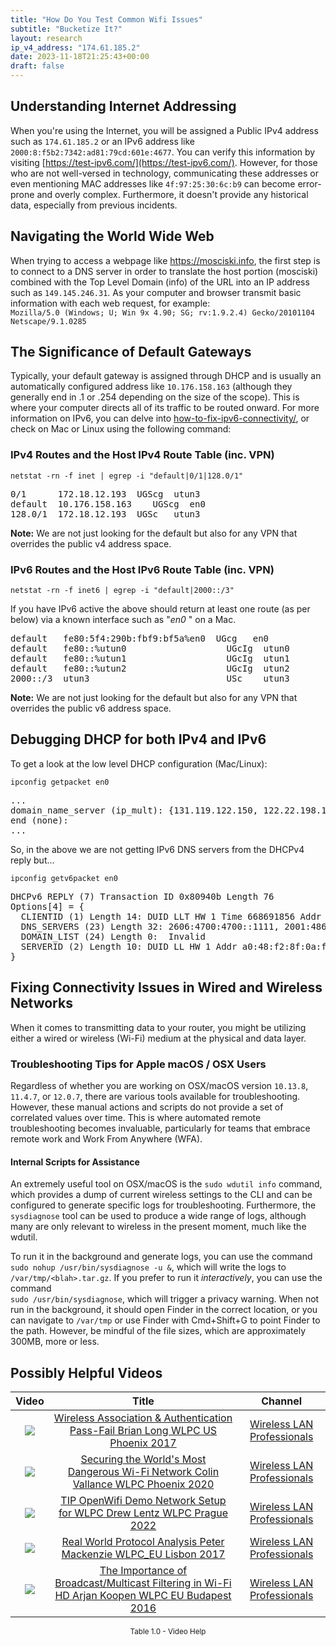 ```yaml
---
title: "How Do You Test Common Wifi Issues"
subtitle: "Bucketize It?"
layout: research
ip_v4_address: "174.61.185.2"
date: 2023-11-18T21:25:43+00:00
draft: false
---
```


## Understanding Internet Addressing

When you're using the Internet, you will be assigned a Public IPv4 address such as `174.61.185.2` or an IPv6 address like `2000:8:f5b2:7342:ad81:79cd:601e:4677`. You can verify this information by visiting [https://test-ipv6.com/](https://test-ipv6.com/). However, for those who are not well-versed in technology, communicating these addresses or even mentioning MAC addresses like `4f:97:25:30:6c:b9` can become error-prone and overly complex. Furthermore, it doesn't provide any historical data, especially from previous incidents.
## Navigating the World Wide Web

When trying to access a webpage like https://mosciski.info, the first step is to connect to a DNS server in order to translate the host portion (mosciski) combined with the Top Level Domain (info) of the URL into an IP address such as `149.145.246.31`. As your computer and browser transmit basic information with each web request, for example: <br>`Mozilla/5.0 (Windows; U; Win 9x 4.90; SG; rv:1.9.2.4) Gecko/20101104 Netscape/9.1.0285`
## The Significance of Default Gateways

Typically, your default gateway is assigned through DHCP and is usually an automatically configured address like `10.176.158.163` (although they generally end in .1 or .254 depending on the size of the scope). This is where your computer directs all of its traffic to be routed onward. For more information on IPv6, you can delve into [how-to-fix-ipv6-connectivity/](/blog/how-to-fix-ipv6-connectivity/), or check on Mac or Linux using the following command:
### IPv4 Routes and the Host IPv4 Route Table (inc. VPN)
```netstat -rn -f inet | egrep -i "default|0/1|128.0/1"```

<pre>
0/1      172.18.12.193  UGScg  utun3
default  10.176.158.163    UGScg  en0
128.0/1  172.18.12.193  UGSc   utun3</pre>

**Note:** We are not just looking for the default but also for any VPN that overrides the public v4 address space.

### IPv6 Routes and the Host IPv6 Route Table (inc. VPN)
```netstat -rn -f inet6 | egrep -i "default|2000::/3"```

If you have IPv6 active the above should return at least one route (as per below) via a known interface such as "_en0_ " on a Mac. 

<pre>
default   fe80:5f4:290b:fbf9:bf5a%en0  UGcg   en0
default   fe80::%utun0                   UGcIg  utun0
default   fe80::%utun1                   UGcIg  utun1
default   fe80::%utun2                   UGcIg  utun2
2000::/3  utun3                          USc    utun3</pre>

**Note:** We are not just looking for the default but also for any VPN that overrides the public v6 address space.
<br>

## Debugging DHCP for both IPv4 and IPv6

To get a look at the low level DHCP configuration (Mac/Linux): 

```ipconfig getpacket en0```

<pre>
...
domain_name_server (ip_mult): {131.119.122.150, 122.22.198.15}
end (none):
...</pre>

So, in the above we are not getting IPv6 DNS servers from the DHCPv4 reply but...

```ipconfig getv6packet en0```

<pre>
DHCPv6 REPLY (7) Transaction ID 0x80940b Length 76
Options[4] = {
  CLIENTID (1) Length 14: DUID LLT HW 1 Time 668691856 Addr 4f:97:25:30:6c:b9
  DNS_SERVERS (23) Length 32: 2606:4700:4700::1111, 2001:4860:4860::8844
  DOMAIN_LIST (24) Length 0:  Invalid
  SERVERID (2) Length 10: DUID LL HW 1 Addr a0:48:f2:8f:0a:fa
}</pre>




## Fixing Connectivity Issues in Wired and Wireless Networks

When it comes to transmitting data to your router, you might be utilizing either a wired or wireless (Wi-Fi) medium at the physical and data layer.
### Troubleshooting Tips for Apple macOS / OSX Users
Regardless of whether you are working on OSX/macOS version ```10.13.8```, ```11.4.7```, or ```12.0.7```, there are various tools available for troubleshooting. However, these manual actions and scripts do not provide a set of correlated values over time. This is where automated remote troubleshooting becomes invaluable, particularly for teams that embrace remote work and Work From Anywhere (WFA).
#### Internal Scripts for Assistance
An extremely useful tool on OSX/macOS is the ```sudo wdutil info``` command, which provides a dump of current wireless settings to the CLI and can be configured to generate specific logs for troubleshooting. Furthermore, the ```sysdiagnose``` tool can be used to produce a wide range of logs, although many are only relevant to wireless in the present moment, much like the wdutil.

To run it in the background and generate logs, you can use the command ```sudo nohup /usr/bin/sysdiagnose -u &```, which will write the logs to ```/var/tmp/<blah>.tar.gz```. If you prefer to run it *interactively*, you can use the command<br>```sudo /usr/bin/sysdiagnose```, which will trigger a privacy warning. When not run in the background, it should open Finder in the correct location, or you can navigate to ```/var/tmp``` or use Finder with Cmd+Shift+G to point Finder to the path. However, be mindful of the file sizes, which are approximately 300MB, more or less.
## Possibly Helpful Videos

<link href="/plugins/lity/css/lity.min.css" rel="stylesheet">
<script src="/plugins/lity/js/lity.min.js"></script>
<div class="table1-start"></div>

|Video | Title | Channel |
| :---: | :---: | :---: |
|<a href="https://www.youtube.com/watch?v=EWURmcra5_4" data-lity><img src="https://i.ytimg.com/vi/EWURmcra5_4/default.jpg" class="img-fluid"></a>|<a href="https://www.youtube.com/watch?v=EWURmcra5_4" data-lity>Wireless Association &amp; Authentication Pass-Fail   Brian Long   WLPC US Phoenix 2017</a>|<a target="_blank" href="https://www.youtube.com/channel/UCIzBSS46vcqhwmBZ7ZpY-yg" >Wireless LAN Professionals</a>|
|<a href="https://www.youtube.com/watch?v=hZ2RBmOz8RE" data-lity><img src="https://i.ytimg.com/vi/hZ2RBmOz8RE/default.jpg" class="img-fluid"></a>|<a href="https://www.youtube.com/watch?v=hZ2RBmOz8RE" data-lity>Securing the World&#39;s Most Dangerous Wi-Fi Network   Colin Vallance   WLPC Phoenix 2020</a>|<a target="_blank" href="https://www.youtube.com/channel/UCIzBSS46vcqhwmBZ7ZpY-yg" >Wireless LAN Professionals</a>|
|<a href="https://www.youtube.com/watch?v=IDWliQnBNYM" data-lity><img src="https://i.ytimg.com/vi/IDWliQnBNYM/default.jpg" class="img-fluid"></a>|<a href="https://www.youtube.com/watch?v=IDWliQnBNYM" data-lity>TIP OpenWifi Demo Network Setup for WLPC   Drew Lentz   WLPC Prague 2022</a>|<a target="_blank" href="https://www.youtube.com/channel/UCIzBSS46vcqhwmBZ7ZpY-yg" >Wireless LAN Professionals</a>|
|<a href="https://www.youtube.com/watch?v=npVezI4l7tA" data-lity><img src="https://i.ytimg.com/vi/npVezI4l7tA/default.jpg" class="img-fluid"></a>|<a href="https://www.youtube.com/watch?v=npVezI4l7tA" data-lity>Real World Protocol Analysis   Peter Mackenzie   WLPC_EU Lisbon 2017</a>|<a target="_blank" href="https://www.youtube.com/channel/UCIzBSS46vcqhwmBZ7ZpY-yg" >Wireless LAN Professionals</a>|
|<a href="https://www.youtube.com/watch?v=v8y-r9JBhmw" data-lity><img src="https://i.ytimg.com/vi/v8y-r9JBhmw/default.jpg" class="img-fluid"></a>|<a href="https://www.youtube.com/watch?v=v8y-r9JBhmw" data-lity>The Importance of Broadcast/Multicast Filtering in Wi-Fi HD   Arjan Koopen   WLPC EU Budapest 2016</a>|<a target="_blank" href="https://www.youtube.com/channel/UCIzBSS46vcqhwmBZ7ZpY-yg" >Wireless LAN Professionals</a>|

<center><small>Table 1.0 - Video Help</small></center>
 <br>
<div class="table1-end"></div>
<script type="text/javascript">
(function() {
    $('div.table1-start').nextUntil('div.table1-end', 'table').addClass('table thead-dark table-striped table-responsive rounded').attr('id', 't1');
    $('#t1').find('thead').addClass('thead-dark');
})();
</script>
